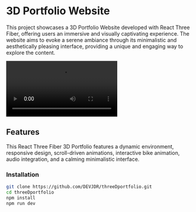# 3D Portfolio Website

This project showcases a 3D Portfolio Website developed with React Three Fiber, offering users an immersive and visually captivating experience. The website aims to evoke a serene ambiance through its minimalistic and aesthetically pleasing interface, providing a unique and engaging way to explore the content.

![Alt text](public/texyures/video.mp4)



## Features

This React Three Fiber 3D Portfolio features a dynamic environment, responsive design, scroll-driven animations, interactive bike animation, audio integration, and a calming minimalistic interface.


### Installation



   ```bash
   git clone https://github.com/DEVJDR/threeDportfolio.git
   cd threeDportfolio
   npm install
   npm run dev
